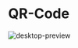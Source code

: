 # QR-Code

![desktop-preview](https://user-images.githubusercontent.com/112928556/189521985-4a90e3e8-9489-41c3-9cad-b7dd2b1c2700.jpg)
